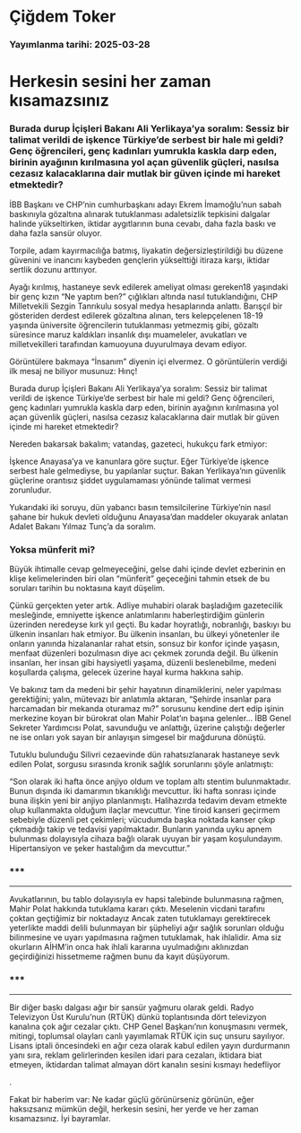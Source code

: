 # Çiğdem Toker

### Yayımlanma tarihi: 2025-03-28

# Herkesin sesini her zaman kısamazsınız


### Burada durup İçişleri Bakanı Ali Yerlikaya’ya soralım: Sessiz bir talimat verildi de işkence Türkiye’de serbest bir hale mi geldi? Genç öğrencileri, genç kadınları yumrukla kaskla darp eden, birinin ayağının kırılmasına yol açan güvenlik güçleri, nasılsa cezasız kalacaklarına dair mutlak bir güven içinde mi hareket etmektedir?

İBB Başkanı ve CHP’nin cumhurbaşkanı adayı Ekrem İmamoğlu’nun sabah baskınıyla gözaltına alınarak tutuklanması adaletsizlik tepkisini dalgalar halinde yükseltirken, iktidar aygıtlarının buna cevabı, daha fazla baskı ve daha fazla sansür oluyor.

Torpile, adam kayırmacılığa batmış, liyakatin değersizleştirildiği bu düzene güvenini ve inancını kaybeden gençlerin yükselttiği itiraza karşı, iktidar sertlik dozunu arttırıyor.

Ayağı kırılmış, hastaneye sevk edilerek ameliyat olması gereken18 yaşındaki bir genç kızın “Ne yaptım ben?” çığlıkları altında nasıl tutuklandığını, CHP Milletvekili Sezgin Tanrıkulu sosyal medya hesaplarında anlattı. Barışçıl bir gösteriden derdest edilerek gözaltına alınan, ters kelepçelenen 18-19 yaşında üniversite öğrencilerin tutuklanması yetmezmiş gibi, gözaltı süresince maruz kaldıkları insanlık dışı muameleler, avukatları ve milletvekilleri tarafından kamuoyuna duyurulmaya devam ediyor.

Görüntülere bakmaya “İnsanım” diyenin içi elvermez. O görüntülerin verdiği ilk mesaj ne biliyor musunuz: Hınç!

Burada durup İçişleri Bakanı Ali Yerlikaya’ya soralım: Sessiz bir talimat verildi de işkence Türkiye’de serbest bir hale mi geldi? Genç öğrencileri, genç kadınları yumrukla kaskla darp eden, birinin ayağının kırılmasına yol açan güvenlik güçleri, nasılsa cezasız kalacaklarına dair mutlak bir güven içinde mi hareket etmektedir?

Nereden bakarsak bakalım; vatandaş, gazeteci, hukukçu fark etmiyor:

İşkence Anayasa’ya ve kanunlara göre suçtur. Eğer Türkiye’de işkence serbest hale gelmediyse, bu yapılanlar suçtur. Bakan Yerlikaya’nın güvenlik güçlerine orantısız şiddet uygulamaması yönünde talimat vermesi zorunludur.

Yukarıdaki iki soruyu, dün yabancı basın temsilcilerine Türkiye’nin nasıl şahane bir hukuk devleti olduğunu Anayasa’dan maddeler okuyarak anlatan Adalet Bakanı Yılmaz Tunç’a da soralım.


### Yoksa münferit mi?

Büyük ihtimalle cevap gelmeyeceğini, gelse dahi içinde devlet ezberinin en klişe kelimelerinden biri olan “münferit” geçeceğini tahmin etsek de bu soruları tarihin bu noktasına kayıt düşelim.

Çünkü gerçekten yeter artık. Adliye muhabiri olarak başladığım gazetecilik mesleğinde, emniyette işkence anlatımlarını haberleştirdiğim günlerin üzerinden neredeyse kırk yıl geçti. Bu kadar hoyratlığı, nobranlığı, baskıyı bu ülkenin insanları hak etmiyor. Bu ülkenin insanları, bu ülkeyi yönetenler ile onların yanında hizalananlar rahat etsin, sonsuz bir konfor içinde yaşasın, menfaat düzenleri bozulmasın diye acı çekmek zorunda değil. Bu ülkenin insanları, her insan gibi haysiyetli yaşama, düzenli beslenebilme, medeni koşullarda çalışma, gelecek üzerine hayal kurma hakkına sahip.



Ve bakınız tam da medeni bir şehir hayatının dinamiklerini, neler yapılması gerektiğini; yalın, mütevazı bir anlatımla aktaran, “Şehirde insanlar para harcamadan bir mekanda oturamaz mı?” sorusunu kendine dert edip işinin merkezine koyan bir bürokrat olan Mahir Polat’ın başına gelenler... İBB Genel Sekreter Yardımcısı Polat, savunduğu ve anlattığı, üzerine çalıştığı değerler ne ise onları yok sayan bir anlayışın simgesel bir mağduruna dönüştü.

Tutuklu bulunduğu Silivri cezaevinde dün rahatsızlanarak hastaneye sevk edilen Polat, sorgusu sırasında kronik sağlık sorunlarını şöyle anlatmıştı:

“Son olarak iki hafta önce anjiyo oldum ve toplam altı stentim bulunmaktadır. Bunun dışında iki damarımın tıkanıklığı mevcuttur. İki hafta sonrası içinde buna ilişkin yeni bir anjiyo planlanmıştı. Halihazırda tedavim devam etmekte olup kullanmakta olduğum ilaçlar mevcuttur. Yine tiroid kanseri geçirmem sebebiyle düzenli pet çekimleri; vücudumda başka noktada kanser çıkıp çıkmadığı takip ve tedavisi yapılmaktadır. Bunların yanında uyku apnem bulunması dolayısıyla cihaza bağlı olarak uyuyan bir yaşam koşulundayım. Hipertansiyon ve şeker hastalığım da mevcuttur.”


### ***

***

Avukatlarının, bu tablo dolayısıyla ev hapsi talebinde bulunmasına rağmen, Mahir Polat hakkında tutuklama kararı çıktı. Meselenin vicdani tarafını çoktan geçtiğimiz bir noktadayız Ancak zaten tutuklamayı gerektirecek yeterlikte maddi delili bulunmayan bir şüpheliyi ağır sağlık sorunları olduğu bilinmesine ve uyarı yapılmasına rağmen tutuklamak, hak ihlalidir. Ama siz okurların AİHM’in onca hak ihlali kararına uyulmadığını aklınızdan geçirdiğinizi hissetmeme rağmen bunu da kayıt düşüyorum.


### ***

***

Bir diğer baskı dalgası ağır bir sansür yağmuru olarak geldi. Radyo Televizyon Üst Kurulu’nun (RTÜK) dünkü toplantısında dört televizyon kanalına çok ağır cezalar çıktı. CHP Genel Başkanı’nın konuşmasını vermek, mitingi, toplumsal olayları canlı yayımlamak RTÜK için suç unsuru sayılıyor. Lisans iptali öncesindeki en ağır ceza olarak kabul edilen yayın durdurmanın yanı sıra, reklam gelirlerinden kesilen idari para cezaları, iktidara biat etmeyen, iktidardan talimat almayan dört kanalın sesini kısmayı hedefliyor

.

Fakat bir haberim var: Ne kadar güçlü görünürseniz görünün, eğer haksızsanız mümkün değil, herkesin sesini, her yerde ve her zaman kısamazsınız. İyi bayramlar.

